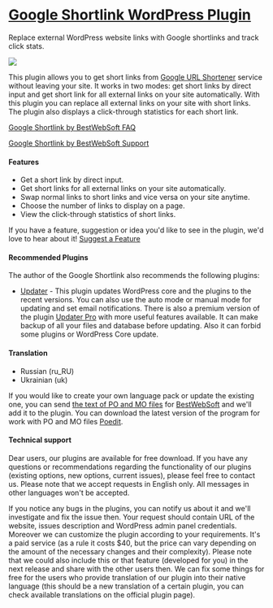 <a href="http://bestwebsoft.com/products/google-shortlink/" target=_blank>Google Shortlink WordPress Plugin</a>
========================

Replace external WordPress website links with Google shortlinks and track click stats.

<img src="http://bestwebsoft.com/wp-content/uploads/2014/09/shortlink-banner-website1.jpg" />

<p>This plugin allows you to get short links from <a href="https://goo.gl">Google URL Shortener</a> service without leaving your site. It works in two modes: get short links by direct input and get short link for all external links on your site automatically. With this plugin you can replace all external links on your site with short links. The plugin also displays a click-through statistics for each short link.</p>


<div class='video'></div>


<p><a href="http://wordpress.org/plugins/google-shortlink/faq/">Google Shortlink by BestWebSoft FAQ</a></p>

<p><a href="http://support.bestwebsoft.com">Google Shortlink by BestWebSoft Support</a></p>

<h4>Features</h4>

<ul>
<li>Get a short link by direct input.</li>
<li>Get short links for all external links on your site automatically.</li>
<li>Swap normal links to short links and vice versa on your site anytime.</li>
<li>Choose the number of links to display on a page.</li>
<li>View the click-through statistics of short links.</li>
</ul>

<p>If you have a feature, suggestion or idea you'd like to see in the plugin, we'd love to hear about it! <a href="http://support.bestwebsoft.com/hc/en-us/requests/new">Suggest a Feature</a></p>

<h4>Recommended Plugins</h4>

<p>The author of the Google Shortlink also recommends the following plugins:</p>

<ul>
<li><a href="http://wordpress.org/plugins/updater/">Updater</a> - This plugin updates WordPress core and the plugins to the recent versions. You can also use the auto mode or manual mode for updating and set email notifications.
There is also a premium version of the plugin <a href="http://bestwebsoft.com/products/wordpress/plugins/updater/?k=ed72e881dcfb65a3487b083775c694c1">Updater Pro</a> with more useful features available. It can make backup of all your files and database before updating. Also it can forbid some plugins or WordPress Core update.</li>
</ul>

<h4>Translation</h4>

<ul>
<li>Russian (ru_RU)</li>
<li>Ukrainian (uk)</li>
</ul>

<p>If you would like to create your own language pack or update the existing one, you can send <a href="http://codex.wordpress.org/Translating_WordPress">the text of PO and MO files</a> for <a href="http://support.bestwebsoft.com/hc/en-us/requests/new">BestWebSoft</a> and we'll add it to the plugin. You can download the latest version of the program for work with PO and MO files  <a href="http://www.poedit.net/download.php">Poedit</a>.</p>

<h4>Technical support</h4>

<p>Dear users, our plugins are available for free download. If you have any questions or recommendations regarding the functionality of our plugins (existing options, new options, current issues), please feel free to contact us. Please note that we accept requests in English only. All messages in other languages won't be accepted.</p>

<p>If you notice any bugs in the plugins, you can notify us about it and we'll investigate and fix the issue then. Your request should contain URL of the website, issues description and WordPress admin panel credentials.
Moreover we can customize the plugin according to your requirements. It's a paid service (as a rule it costs $40, but the price can vary depending on the amount of the necessary changes and their complexity). Please note that we could also include this or that feature (developed for you) in the next release and share with the other users then. 
We can fix some things for free for the users who provide translation of our plugin into their native language (this should be a new translation of a certain plugin, you can check available translations on the official plugin page).</p>